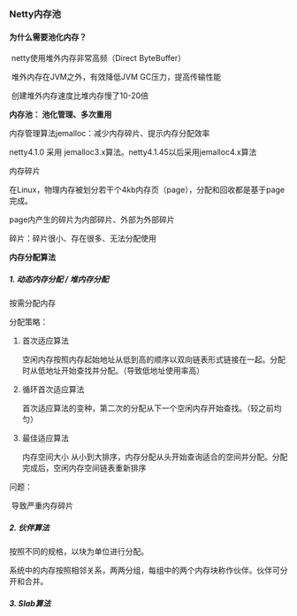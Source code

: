 ### Netty内存池



#### 为什么需要池化内存？

​	netty使用堆外内存非常高频（Direct ByteBuffer）

​	堆外内存在JVM之外，有效降低JVM GC压力，提高传输性能

​	创建堆外内存速度比堆内存慢了10-20倍



**内存池： 池化管理、多次重用**



内存管理算法jemalloc：减少内存碎片、提示内存分配效率

netty4.1.0 采用 jemalloc3.x算法。netty4.1.45以后采用jemalloc4.x算法



内存碎片

在Linux，物理内存被划分若干个4kb内存页（page），分配和回收都是基于page完成。

page内产生的碎片为内部碎片、外部为外部碎片

碎片：碎片很小、存在很多、无法分配使用



**内存分配算法**

##### 1. 动态内存分配 / 堆内存分配

按需分配内存



分配策略：

1. 首次适应算法

   空闲内存按照内存起始地址从低到高的顺序以双向链表形式链接在一起。分配时从低地址开始查找并分配。（导致低地址使用率高）

2. 循环首次适应算法

   首次适应算法的变种，第二次的分配从下一个空闲内存开始查找。（较之前均匀）

3. 最佳适应算法

   内存空间大小 从小到大排序，内存分配从头开始查询适合的空间并分配。分配完成后，空闲内存空间链表重新排序

问题：

​	导致严重内存碎片



##### 2. 伙伴算法

按照不同的规格，以块为单位进行分配。

系统中的内存按照相邻关系，两两分组，每组中的两个内存块称作伙伴。伙伴可分开和合并。





##### 3. Slab算法





